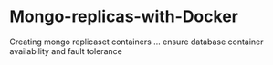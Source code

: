 # Mongo-replicas-with-Docker
Creating mongo replicaset containers ... ensure database container availability and fault tolerance
